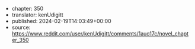 - chapter: 350
- translator: kenUdigitt
- published: 2024-02-19T14:03:49+00:00
- source: https://www.reddit.com/user/kenUdigitt/comments/1auo17c/novel_chapter_350
